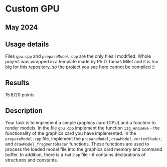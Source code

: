 # Custom GPU

## May 2024

## Usage details

Files `gpu.cpp` and `prepareModel.cpp` are the only files I modified. Whole project was wrapped in a template made by Ph.D Tomáš Milet and it is too big for this repository, so the project you see here cannot be compiled :)

## Results

15.8/20 points

## Description

Your task is to implement a simple graphics card (GPU) and a function to render models. In the file `gpu.cpp` implement the function `izg_enqueue` - the functionality of the graphics card you have implemented. In the `prepareModel.cpp` file, implement the `prepareModel`, `drawModel_vertexShader`, and `drawModel_fragmentShader` functions. These functions are used to process the loaded model file into the graphics card memory and command buffer. In addition, there is a `fwd.hpp` file - it contains declarations of structures and constants.
